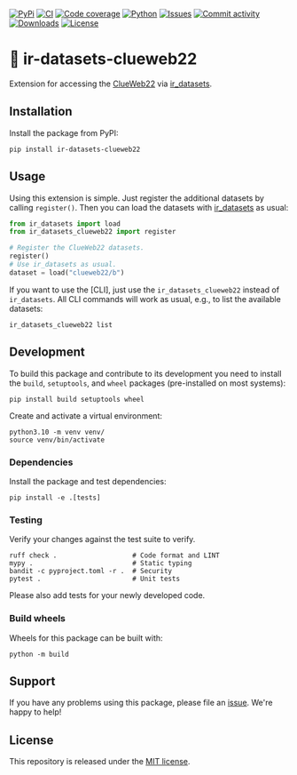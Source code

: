 [![PyPi](https://img.shields.io/pypi/v/ir-datasets-clueweb22?style=flat-square)](https://pypi.org/project/ir-datasets-clueweb22/)
[![CI](https://img.shields.io/github/actions/workflow/status/heinrichreimer/ir-datasets-clueweb22/ci.yml?branch=main&style=flat-square)](https://github.com/heinrichreimer/ir-datasets-clueweb22/actions/workflows/ci.yml)
[![Code coverage](https://img.shields.io/codecov/c/github/heinrichreimer/ir-datasets-clueweb22?style=flat-square)](https://codecov.io/github/heinrichreimer/ir-datasets-clueweb22/)
[![Python](https://img.shields.io/pypi/pyversions/ir-datasets-clueweb22?style=flat-square)](https://pypi.org/project/ir-datasets-clueweb22/)
[![Issues](https://img.shields.io/github/issues/heinrichreimer/ir-datasets-clueweb22?style=flat-square)](https://github.com/heinrichreimer/ir-datasets-clueweb22/issues)
[![Commit activity](https://img.shields.io/github/commit-activity/m/heinrichreimer/ir-datasets-clueweb22?style=flat-square)](https://github.com/heinrichreimer/ir-datasets-clueweb22/commits)
[![Downloads](https://img.shields.io/pypi/dm/ir-datasets-clueweb22?style=flat-square)](https://pypi.org/project/ir-datasets-clueweb22/)
[![License](https://img.shields.io/github/license/heinrichreimer/ir-datasets-clueweb22?style=flat-square)](LICENSE)

# 💾 ir-datasets-clueweb22

Extension for accessing the [ClueWeb22](https://lemurproject.org/clueweb22/) via [ir_datasets](https://ir-datasets.com/).

## Installation

Install the package from PyPI:

```shell
pip install ir-datasets-clueweb22
```

## Usage

Using this extension is simple. Just register the additional datasets by calling `register()`. Then you can load the datasets with [ir_datasets](https://ir-datasets.com/python.html) as usual:

```python
from ir_datasets import load
from ir_datasets_clueweb22 import register

# Register the ClueWeb22 datasets.
register()
# Use ir_datasets as usual.
dataset = load("clueweb22/b")
```

If you want to use the [CLI], just use the `ir_datasets_clueweb22` instead of `ir_datasets`. All CLI commands will work as usual, e.g., to list the available datasets:

```shell
ir_datasets_clueweb22 list
```

## Development

To build this package and contribute to its development you need to install the `build`, `setuptools`, and `wheel` packages (pre-installed on most systems):

```shell
pip install build setuptools wheel
```

Create and activate a virtual environment:

```shell
python3.10 -m venv venv/
source venv/bin/activate
```

### Dependencies

Install the package and test dependencies:

```shell
pip install -e .[tests]
```

### Testing

Verify your changes against the test suite to verify.

```shell
ruff check .                   # Code format and LINT
mypy .                         # Static typing
bandit -c pyproject.toml -r .  # Security
pytest .                       # Unit tests
```

Please also add tests for your newly developed code.

### Build wheels

Wheels for this package can be built with:

```shell
python -m build
```

## Support

If you have any problems using this package, please file an [issue](https://github.com/heinrichreimer/ir-datasets-clueweb22/issues/new).
We're happy to help!

## License

This repository is released under the [MIT license](LICENSE).
